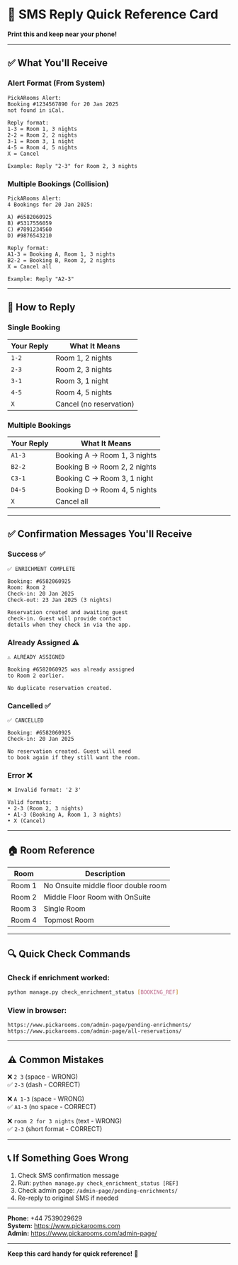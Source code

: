 # 📱 SMS Reply Quick Reference Card

**Print this and keep near your phone!**

---

## ✅ What You'll Receive

### Alert Format (From System)
```
PickARooms Alert:
Booking #1234567890 for 20 Jan 2025 
not found in iCal.

Reply format:
1-3 = Room 1, 3 nights
2-2 = Room 2, 2 nights
3-1 = Room 3, 1 night
4-5 = Room 4, 5 nights
X = Cancel

Example: Reply "2-3" for Room 2, 3 nights
```

### Multiple Bookings (Collision)
```
PickARooms Alert:
4 Bookings for 20 Jan 2025:

A) #6582060925
B) #5317556059
C) #7891234560
D) #9876543210

Reply format:
A1-3 = Booking A, Room 1, 3 nights
B2-2 = Booking B, Room 2, 2 nights
X = Cancel all

Example: Reply "A2-3"
```

---

## 📝 How to Reply

### Single Booking
| Your Reply | What It Means |
|------------|---------------|
| `1-2` | Room 1, 2 nights |
| `2-3` | Room 2, 3 nights |
| `3-1` | Room 3, 1 night |
| `4-5` | Room 4, 5 nights |
| `X` | Cancel (no reservation) |

### Multiple Bookings
| Your Reply | What It Means |
|------------|---------------|
| `A1-3` | Booking A → Room 1, 3 nights |
| `B2-2` | Booking B → Room 2, 2 nights |
| `C3-1` | Booking C → Room 3, 1 night |
| `D4-5` | Booking D → Room 4, 5 nights |
| `X` | Cancel all |

---

## ✅ Confirmation Messages You'll Receive

### Success ✅
```
✅ ENRICHMENT COMPLETE

Booking: #6582060925
Room: Room 2
Check-in: 20 Jan 2025
Check-out: 23 Jan 2025 (3 nights)

Reservation created and awaiting guest 
check-in. Guest will provide contact 
details when they check in via the app.
```

### Already Assigned ⚠️
```
⚠️ ALREADY ASSIGNED

Booking #6582060925 was already assigned 
to Room 2 earlier.

No duplicate reservation created.
```

### Cancelled ✅
```
✅ CANCELLED

Booking: #6582060925
Check-in: 20 Jan 2025

No reservation created. Guest will need 
to book again if they still want the room.
```

### Error ❌
```
❌ Invalid format: '2 3'

Valid formats:
• 2-3 (Room 2, 3 nights)
• A1-3 (Booking A, Room 1, 3 nights)
• X (Cancel)
```

---

## 🏠 Room Reference

| Room | Description |
|------|-------------|
| Room 1 | No Onsuite middle floor double room |
| Room 2 | Middle Floor Room with OnSuite |
| Room 3 | Single Room |
| Room 4 | Topmost Room |

---

## 🔍 Quick Check Commands

### Check if enrichment worked:
```bash
python manage.py check_enrichment_status [BOOKING_REF]
```

### View in browser:
```
https://www.pickarooms.com/admin-page/pending-enrichments/
https://www.pickarooms.com/admin-page/all-reservations/
```

---

## ⚠️ Common Mistakes

❌ `2 3` (space - WRONG)  
✅ `2-3` (dash - CORRECT)

❌ `A 1-3` (space - WRONG)  
✅ `A1-3` (no space - CORRECT)

❌ `room 2 for 3 nights` (text - WRONG)  
✅ `2-3` (short format - CORRECT)

---

## 📞 If Something Goes Wrong

1. Check SMS confirmation message
2. Run: `python manage.py check_enrichment_status [REF]`
3. Check admin page: `/admin-page/pending-enrichments/`
4. Re-reply to original SMS if needed

---

**Phone:** +44 7539029629  
**System:** https://www.pickarooms.com  
**Admin:** https://www.pickarooms.com/admin-page/

---

**Keep this card handy for quick reference!** 📌
